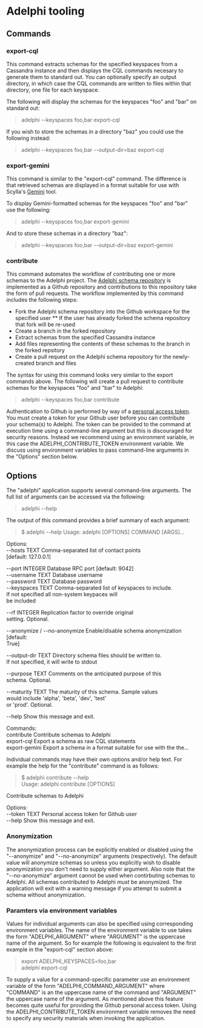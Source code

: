 # Adelphi tooling

## Commands

### export-cql
This command extracts schemas for the specified keyspaces from a Cassandra instance and then displays the CQL commands necesary to generate them to standard out.  You can optionally specify an output directory, in which case the CQL commands are written to files within that directory, one file for each keyspace.

The following will display the schemas for the keyspaces "foo" and "bar" on standard out: 

> adelphi --keyspaces foo,bar export-cql

If you wish to store the schemas in a directory "baz" you could use the following instead:

> adelphi --keyspaces foo,bar --output-dir=baz export-cql

### export-gemini
This command is similar to the "export-cql" command.  The difference is that retrieved schemas are displayed in a format suitable for use with Scylla's [Gemini](https://github.com/scylladb/gemini) tool.

To display Gemini-formatted schemas for the keyspaces "foo" and "bar" use the following:

> adelphi --keyspaces foo,bar export-gemini

And to store these schemas in a directory "baz":

> adelphi --keyspaces foo,bar --output-dir=baz export-gemini

### contribute
This command automates the workflow of contributing one or more schemas to the Adelphi project.  The [Adelphi schema repository](https://github.com/datastax/adelphi-schemas) is implemented as a Github repository and contributions to this repository take the form of pull requests.  The workflow implemented by this command includes the following steps:

* Fork the Adelphi schema repository into the Github workspace for the specified user
** If the user has already forked the schema repository that fork will be re-used
* Create a branch in the forked repository
* Extract schemas from the specified Cassandra instance
* Add files representing the contents of these schemas to the branch in the forked repsitory
* Create a pull request on the Adelphi schema repository for the newly-created branch and files

The syntax for using this command looks very similar to the export commands above.  The following will create a pull request to contribute schemas for the keyspaces "foo" and "bar" to Adelphi:

> adelphi --keyspaces foo,bar contribute

Authentication to Github is performed by way of a [personal access token](https://docs.github.com/en/free-pro-team@latest/github/authenticating-to-github/creating-a-personal-access-token).  You must create a token for your Github user before you can contribute your schema(s) to Adelphi.  The token can be provided to the command at execution time using a command-line argument but this is discouraged for security reasons.  Instead we recommend using an environment variable, in this case the ADELPHI_CONTRIBUTE_TOKEN environment variable.  We discuss using environment variables to pass command-line arguments in the "Options" section below.

## Options
The "adelphi" application supports several command-line arguments.  The full list of arguments can be accessed via the following:

> adelphi --help

The output of this command provides a brief summary of each argument:

> $ adelphi --help
Usage: adelphi [OPTIONS] COMMAND [ARGS]...  
  
Options:  
  --hosts TEXT                  Comma-separated list of contact points  
                                [default: 127.0.0.1]  
  
  --port INTEGER                Database RPC port  [default: 9042]  
  --username TEXT               Database username  
  --password TEXT               Database password  
  --keyspaces TEXT              Comma-separated list of keyspaces to include.  
                                If not specified all non-system keypaces will  
                                be included  
  
  --rf INTEGER                  Replication factor to override original  
                                setting. Optional.  
  
  --anonymize / --no-anonymize  Enable/disable schema anonymization  [default:  
                                True]  
  
  --output-dir TEXT             Directory schema files should be written to.  
                                If not specified, it will write to stdout  
  
  --purpose TEXT                Comments on the anticipated purpose of this  
                                schema.  Optional.  
  
  --maturity TEXT               The maturity of this schema.  Sample values  
                                would include 'alpha', 'beta', 'dev', 'test'  
                                or 'prod'.  Optional.  
  
  --help                        Show this message and exit.  
  
Commands:  
  contribute     Contribute schemas to Adelphi  
  export-cql     Export a schema as raw CQL statements  
  export-gemini  Export a schema in a format suitable for use with the the...

Individual commands may have their own options and/or help text.  For example the help for the "contribute" command is as follows:

> $ adelphi contribute --help  
Usage: adelphi contribute [OPTIONS]  
  
   Contribute schemas to Adelphi  
  
Options:  
  --token TEXT  Personal access token for Github user  
  --help        Show this message and exit.

### Anonymization
The anonymization process can be explicitly enabled or disabled using the "--anonymize" and "--no-anonymize" arguments (respectively).  The default value will anonymize schemas so unless you explicitly wish to disable anonymization you don't need to supply either argument.  Also note that the "--no-anonymize" argument cannot be used when contirbuting schemas to Adelphi.  All schemas contributed to Adelphi *must* be anonymized.  The application will exit with a warning message if you attempt to submit a schema without anonymization.

### Paramters via environment variables
Values for individual arguments can also be specified using corresponding environment variables.  The name of the environment variable to use takes the form "ADELPHI_ARGUMENT" where "ARGUMENT" is the uppercase name of the argument.  So for example the following is equivalent to the first example in the "export-cql" section above:

> export ADELPHI_KEYSPACES=foo,bar  
adelphi export-cql

To supply a value for a command-specific parameter use an environment variable of the form "ADELPHI_COMMAND_ARGUMENT" where "COMMAND" is an the uppercase name of the command and "ARGUMENT" the uppercase name of the argument.  As mentioned above this feature becomes quite useful for providing the Github personal access token.  Using the ADELPHI_CONTRIBUTE_TOKEN environment variable removes the need to specify any security materials when invoking the application.
